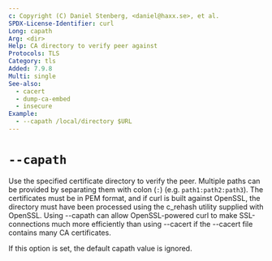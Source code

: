 ```yaml
---
c: Copyright (C) Daniel Stenberg, <daniel@haxx.se>, et al.
SPDX-License-Identifier: curl
Long: capath
Arg: <dir>
Help: CA directory to verify peer against
Protocols: TLS
Category: tls
Added: 7.9.8
Multi: single
See-also:
  - cacert
  - dump-ca-embed
  - insecure
Example:
  - --capath /local/directory $URL
---
```


# `--capath`

Use the specified certificate directory to verify the peer. Multiple paths can
be provided by separating them with colon (`:`) (e.g. `path1:path2:path3`). The
certificates must be in PEM format, and if curl is built against OpenSSL, the
directory must have been processed using the c_rehash utility supplied with
OpenSSL. Using --capath can allow OpenSSL-powered curl to make SSL-connections
much more efficiently than using --cacert if the --cacert file contains many
CA certificates.

If this option is set, the default capath value is ignored.
